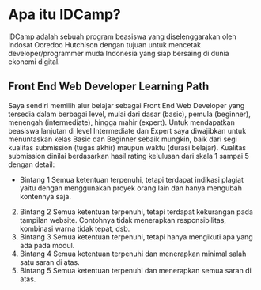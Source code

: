 # Apa itu IDCamp?
IDCamp adalah sebuah program beasiswa yang diselenggarakan oleh Indosat Ooredoo Hutchison dengan tujuan untuk mencetak developer/programmer muda Indonesia yang siap bersaing di dunia ekonomi digital.

## Front End Web Developer Learning Path
Saya sendiri memilih alur belajar sebagai Front End Web Developer yang tersedia dalam berbagai level, mulai dari dasar (basic), pemula (beginner), menengah (intermediate), hingga mahir
(expert). Untuk mendapatkan beasiswa lanjutan di level Intermediate dan Expert saya diwajibkan untuk menuntaskan kelas Basic dan Beginner sebaik mungkin, baik dari segi kualitas
submission (tugas akhir) maupun waktu (durasi belajar). Kualitas submission dinilai berdasarkan hasil rating kelulusan dari skala 1 sampai 5 dengan detail:

- Bintang 1
  Semua ketentuan terpenuhi, tetapi terdapat indikasi plagiat yaitu dengan menggunakan proyek orang lain dan hanya mengubah kontennya saja.
2. Bintang 2
   Semua ketentuan terpenuhi, tetapi terdapat kekurangan pada tampilan website. Contohnya tidak menerapkan responsibilitas, kombinasi warna tidak tepat, dsb.
3. Bintang 3
   Semua ketentuan terpenuhi, tetapi hanya mengikuti apa yang ada pada modul.
4. Bintang 4
   Semua ketentuan terpenuhi dan menerapkan minimal salah satu saran di atas.
5. Bintang 5
   Semua ketentuan terpenuhi dan menerapkan semua saran di atas.

